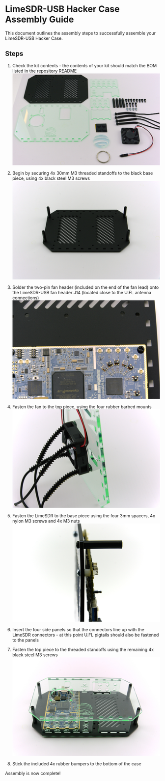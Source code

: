 # LimeSDR-USB Hacker Case Assembly Guide

This document outlines the assembly steps to successfully assemble your LimeSDR-USB Hacker Case.

## Steps

1. Check the kit contents - the contents of your kit should match the BOM listed in the repository README
![Photo showing the LUHC kit contents laid out](images/kit_contents.jpg)

2. Begin by securing 4x 30mm M3 threaded standoffs to the black base piece, using 4x black steel M3 screws
![Photo showing the black base piece with four threaded standoffs attached](images/base_assembly.jpg)

3. Solder the two-pin fan header (included on the end of the fan lead) onto the LimeSDR-USB fan header J14 (located close to the U.FL antenna connections)
![Closeup photo showing the position of the J14 fan header](images/fan_header_detail.jpg)

4. Fasten the fan to the top piece, using the four rubber barbed mounts
![Photo showing the fan securely fastened to the top piece using rubber barbed mounts](images/fan_mounting.jpg)

5. Fasten the LimeSDR to the base piece using the four 3mm spacers, 4x nylon M3 screws and 4x M3 nuts
![Closeup photo showing the order of components to secure the LimeSDR to the base](images/pcb_mounting.jpg)

6. Insert the four side panels so that the connectors line up with the LimeSDR connectors - at this point U.FL pigtails should also be fastened to the panels

7. Fasten the top piece to the threaded standoffs using the remaining 4x black steel M3 screws
![Photo showing the complete case assembly, including LimeSDR](images/top_assembly.jpg)

8. Stick the included 4x rubber bumpers to the bottom of the case

Assembly is now complete!